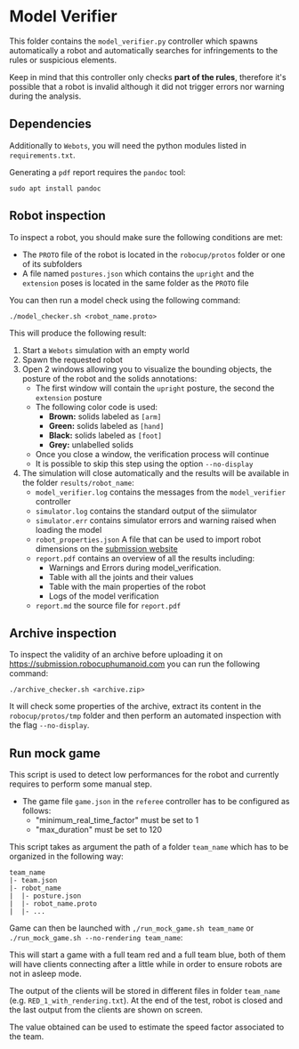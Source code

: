 # Model Verifier

This folder contains the `model_verifier.py` controller which spawns automatically a robot and automatically searches
for infringements to the rules or suspicious elements.

Keep in mind that this controller only checks **part of the rules**, therefore it's possible that a robot is invalid
although it did not trigger errors nor warning during the analysis.

## Dependencies

Additionally to `Webots`, you will need the python modules listed in `requirements.txt`.

Generating a `pdf` report requires the `pandoc` tool:

`sudo apt install pandoc`

## Robot inspection

To inspect a robot, you should make sure the following conditions are met:

- The `PROTO` file of the robot is located in the `robocup/protos` folder or one of its subfolders
- A file named `postures.json` which contains the `upright` and the `extension` poses is located in the same
  folder as the `PROTO` file

You can then run a model check using the following command:

`./model_checker.sh <robot_name.proto>`

This will produce the following result:

1. Start a `Webots` simulation with an empty world
2. Spawn the requested robot
3. Open 2 windows allowing you to visualize the bounding objects, the posture of the robot and the solids annotations:
    - The first window will contain the `upright` posture, the second the `extension` posture
    - The following color code is used:
        - **Brown:** solids labeled as `[arm]`
        - **Green:** solids labeled as `[hand]`
        - **Black:** solids labeled as `[foot]`
        - **Grey:** unlabelled solids
    - Once you close a window, the verification process will continue
    - It is possible to skip this step using the option `--no-display`
4. The simulation will close automatically and the results will be available in the folder `results/robot_name`:
    - `model_verifier.log` contains the messages from the `model_verifier` controller
    - `simulator.log` contains the standard output of the siimulator
    - `simulator.err` contains simulator errors and warning raised when loading the model
    - `robot_properties.json` A file that can be used to import robot dimensions on the
      [submission website](https://submission.robocuphumanoid.com/inspection/leagues)
    - `report.pdf` contains an overview of all the results including:
        - Warnings and Errors during model_verification.
        - Table with all the joints and their values
        - Table with the main properties of the robot
        - Logs of the model verification
    - `report.md` the source file for `report.pdf`

## Archive inspection

To inspect the validity of an archive before uploading it on
https://submission.robocuphumanoid.com you can run the following command:

`./archive_checker.sh <archive.zip>`

It will check some properties of the archive, extract its content in the `robocup/protos/tmp` folder and then perform
an automated inspection with the flag `--no-display`.

## Run mock game

This script is used to detect low performances for the robot and currently requires to perform some manual step.

- The game file `game.json` in the `referee` controller has to be configured as follows:
  - "minimum_real_time_factor" must be set to 1
  - "max_duration" must be set to 120

This script takes as argument the path of a folder `team_name` which has to be organized in the following way:

```
team_name
|- team.json
|- robot_name
|  |- posture.json
|  |- robot_name.proto
|  |- ...
```

Game can then be launched with `,/run_mock_game.sh team_name` or `./run_mock_game.sh --no-rendering team_name`:

This will start a game with a full team red and a full team blue, both of them will have clients
connecting after a little while in order to ensure robots are not in asleep mode.

The output of the clients will be stored in different files in folder `team_name`
(e.g. `RED_1_with_rendering.txt`). At the end of the test, robot is closed and the
last output from the clients are shown on screen. 

The value obtained can be used to estimate the speed factor associated to the team.
